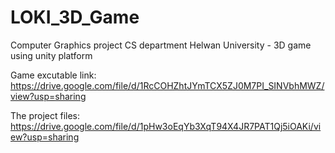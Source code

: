 # LOKI_3D_Game
Computer Graphics project CS department Helwan University - 3D game using unity platform

Game excutable link:
https://drive.google.com/file/d/1RcCOHZhtJYmTCX5ZJ0M7PI_SINVbhMWZ/view?usp=sharing 

The project files:
https://drive.google.com/file/d/1pHw3oEqYb3XqT94X4JR7PAT1Qj5iOAKi/view?usp=sharing
